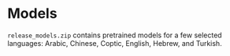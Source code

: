 # Models

`release_models.zip` contains pretrained models for a few selected languages: Arabic, Chinese, Coptic, English, Hebrew, and Turkish.
